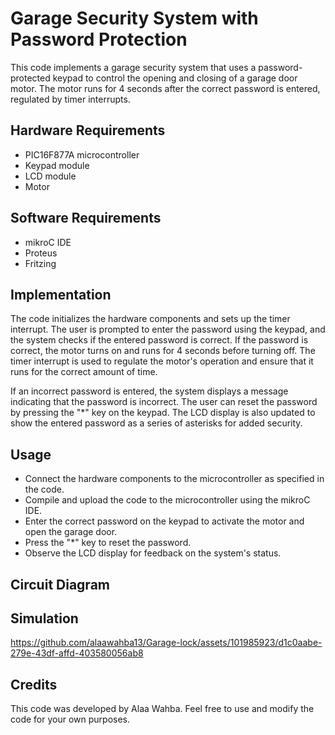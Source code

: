 # Garage Security System with Password Protection

This code implements a garage security system that uses a password-protected keypad to control the opening and closing of a garage door motor. The motor runs for 4 seconds after the correct password is entered, regulated by timer interrupts.

## Hardware Requirements

- PIC16F877A microcontroller
- Keypad module
- LCD module
- Motor

## Software Requirements

- mikroC IDE
- Proteus
- Fritzing

## Implementation

The code initializes the hardware components and sets up the timer interrupt. The user is prompted to enter the password using the keypad, and the system checks if the entered password is correct. If the password is correct, the motor turns on and runs for 4 seconds before turning off. The timer interrupt is used to regulate the motor's operation and ensure that it runs for the correct amount of time.

If an incorrect password is entered, the system displays a message indicating that the password is incorrect. The user can reset the password by pressing the "*" key on the keypad. The LCD display is also updated to show the entered password as a series of asterisks for added security.

## Usage

- Connect the hardware components to the microcontroller as specified in the code.
- Compile and upload the code to the microcontroller using the mikroC IDE.
- Enter the correct password on the keypad to activate the motor and open the garage door.
- Press the "*" key to reset the password.
- Observe the LCD display for feedback on the system's status.
## Circuit Diagram 

## Simulation 


https://github.com/alaawahba13/Garage-lock/assets/101985923/d1c0aabe-279e-43df-affd-403580056ab8



## Credits

This code was developed by Alaa Wahba. Feel free to use and modify the code for your own purposes.
